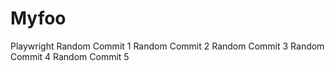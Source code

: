 # Myfoo
 Playwright
Random Commit 1
Random Commit 2
Random Commit 3
Random Commit 4
Random Commit 5
